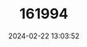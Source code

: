 ---
title: "161994"
category: "Brassica hilarionis"
draft: false
date: 2024-02-22 13:03:52
languages:
  English: ["St. Hilarion Cabbage"]
---